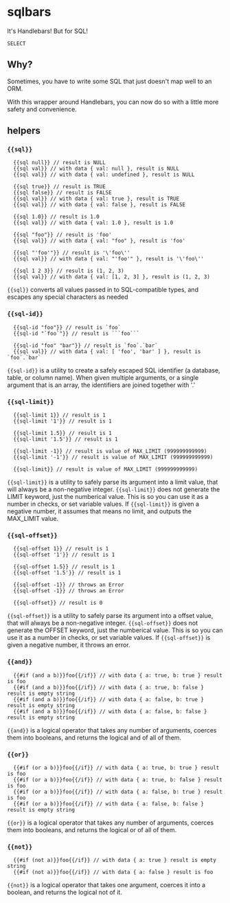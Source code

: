# sqlbars

It's Handlebars! But for SQL!

```
SELECT

```

## Why?

Sometimes, you have to write some SQL that just doesn't map well to an ORM.

With this wrapper around Handlebars, you can now do so with a little more safety and convenience.

## helpers

### `{{sql}}`

```
  {{sql null}} // result is NULL
  {{sql val}} // with data { val: null }, result is NULL
  {{sql val}} // with data { val: undefined }, result is NULL

  {{sql true}} // result is TRUE
  {{sql false}} // result is FALSE
  {{sql val}} // with data { val: true }, result is TRUE
  {{sql val}} // with data { val: false }, result is FALSE

  {{sql 1.0}} // result is 1.0
  {{sql val}} // with data { val: 1.0 }, result is 1.0

  {{sql "foo"}} // result is 'foo'
  {{sql val}} // with data { val: "foo" }, result is 'foo'

  {{sql "'foo'"}} // result is '\'foo\''
  {{sql val}} // with data { val: "'foo'" }, result is '\'foo\''

  {{sql 1 2 3}} // result is (1, 2, 3)
  {{sql val}} // with data { val: [1, 2, 3] }, result is (1, 2, 3)
```

`{{sql}}` converts all values passed in to SQL-compatible types,
and escapes any special characters as needed


### `{{sql-id}}`

```
  {{sql-id "foo"}} // result is `foo`
  {{sql-id "`foo`"}} // result is ```foo```

  {{sql-id "foo" "bar"}} // result is `foo`.`bar`
  {{sql val}} // with data { val: [ 'foo', 'bar' ] }, result is `foo`.`bar`
```

`{{sql-id}}` is a utility to create a safely escaped SQL identifier (a database, table, or column name).
When given multiple arguments, or a single argument that is an array, the identifiers are joined together with '.'


### `{{sql-limit}}`

```
  {{sql-limit 1}} // result is 1
  {{sql-limit '1'}} // result is 1

  {{sql-limit 1.5}} // result is 1
  {{sql-limit '1.5'}} // result is 1

  {{sql-limit -1}} // result is value of MAX_LIMIT (999999999999)
  {{sql-limit '-1'}} // result is value of MAX_LIMIT (999999999999)

  {{sql-limit}} // result is value of MAX_LIMIT (999999999999)
```

`{{sql-limit}}` is a utility to safely parse its argument into a limit value, that will always be a non-negative integer.
`{{sql-limit}}` does not generate the LIMIT keyword, just the numberical value.  This is so you can use it as a number in checks, or set variable values.
If `{{sql-limit}}` is given a negative number, it assumes that means no limit, and outputs the MAX_LIMIT value.


### `{{sql-offset}}`

```
  {{sql-offset 1}} // result is 1
  {{sql-offset '1'}} // result is 1

  {{sql-offset 1.5}} // result is 1
  {{sql-offset '1.5'}} // result is 1

  {{sql-offset -1}} // throws an Error
  {{sql-offset -1}} // throws an Error

  {{sql-offset}} // result is 0
```

`{{sql-offset}}` is a utility to safely parse its argument into a offset value, that will always be a non-negative integer.
`{{sql-offset}}` does not generate the OFFSET keyword, just the numberical value.  This is so you can use it as a number in checks, or set variable values.
If `{{sql-offset}}` is given a negative number, it throws an error.


### `{{and}}`

```
  {{#if (and a b)}}foo{{/if}} // with data { a: true, b: true } result is foo
  {{#if (and a b)}}foo{{/if}} // with data { a: true, b: false } result is empty string
  {{#if (and a b)}}foo{{/if}} // with data { a: false, b: true } result is empty string
  {{#if (and a b)}}foo{{/if}} // with data { a: false, b: false } result is empty string
```

`{{and}}` is a logical operator that takes any number of arguments, coerces them into booleans, and returns the logical and of all of them.


### `{{or}}`

```
  {{#if (or a b)}}foo{{/if}} // with data { a: true, b: true } result is foo
  {{#if (or a b)}}foo{{/if}} // with data { a: true, b: false } result is foo
  {{#if (or a b)}}foo{{/if}} // with data { a: false, b: true } result is foo
  {{#if (or a b)}}foo{{/if}} // with data { a: false, b: false } result is empty string
```

`{{or}}` is a logical operator that takes any number of arguments, coerces them into booleans, and returns the logical or of all of them.


### `{{not}}`

```
  {{#if (not a)}}foo{{/if}} // with data { a: true } result is empty string
  {{#if (not a)}}foo{{/if}} // with data { a: false } result is foo
```

`{{not}}` is a logical operator that takes one argument, coerces it into a boolean, and returns the logical not of it.
